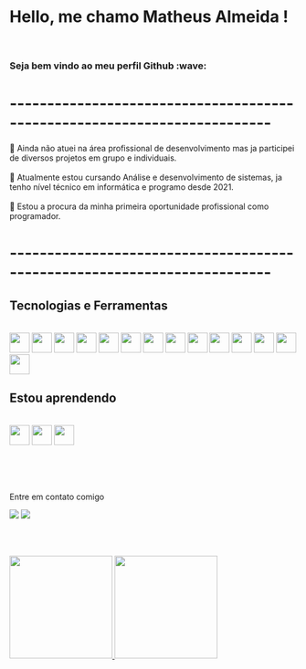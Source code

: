<h1>Hello, me chamo Matheus Almeida !</h1><br>
<h3>Seja bem vindo ao meu perfil Github :wave:</h3>

<h1>-------------------------------------------------------------------------</h1>

:telescope: Ainda não atuei na área profissional de desenvolvimento mas ja participei de diversos projetos em grupo e individuais.<br><br>
:seedling: Atualmente estou cursando Análise e desenvolvimento de sistemas, ja tenho nível técnico em informática e programo desde 2021.<br><br>
:mag_right: Estou a procura da minha primeira oportunidade profissional como programador.

<h1>-------------------------------------------------------------------------</h1>


<h2>Tecnologias e Ferramentas</h2>
<br>
<div display="flex">
          <img src="https://cdn.jsdelivr.net/gh/devicons/devicon@latest/icons/html5/html5-original-wordmark.svg" width="35px"/>          
          <img src="https://cdn.jsdelivr.net/gh/devicons/devicon@latest/icons/css3/css3-original-wordmark.svg" width="35px"/>
          <img src="https://cdn.jsdelivr.net/gh/devicons/devicon@latest/icons/javascript/javascript-original.svg" width="35px"/>
          <img src="https://cdn.jsdelivr.net/gh/devicons/devicon@latest/icons/angularjs/angularjs-original.svg" width="35px"/>
          <img src="https://cdn.jsdelivr.net/gh/devicons/devicon@latest/icons/python/python-original.svg" width="35px"/>
          <img src="https://cdn.jsdelivr.net/gh/devicons/devicon@latest/icons/php/php-original.svg" width="35px"/>
          <img src="https://cdn.jsdelivr.net/gh/devicons/devicon@latest/icons/bootstrap/bootstrap-original-wordmark.svg" width="35px"/>
          <img src="https://cdn.jsdelivr.net/gh/devicons/devicon@latest/icons/mysql/mysql-original-wordmark.svg" width="35px"/>
          <img src="https://cdn.jsdelivr.net/gh/devicons/devicon@latest/icons/bash/bash-original.svg" width="35px"/>
          <img src="https://cdn.jsdelivr.net/gh/devicons/devicon@latest/icons/figma/figma-original.svg" width="35px"/>
          <img src="https://cdn.jsdelivr.net/gh/devicons/devicon@latest/icons/canva/canva-original.svg" width="35px"/>
          <img src="https://cdn.jsdelivr.net/gh/devicons/devicon@latest/icons/git/git-original.svg" width="35px"/>
          <img src="https://cdn.jsdelivr.net/gh/devicons/devicon@latest/icons/typescript/typescript-original.svg" width="35px"/>
          <img src="https://cdn.jsdelivr.net/gh/devicons/devicon@latest/icons/vscode/vscode-original.svg" width="35px"/>
</div>
          
          


<h2>Estou aprendendo</h2>
<br>
<div displat="flex">
          <img src="https://cdn.jsdelivr.net/gh/devicons/devicon@latest/icons/npm/npm-original-wordmark.svg" width="35px"/>
          <img src="https://cdn.jsdelivr.net/gh/devicons/devicon@latest/icons/java/java-original-wordmark.svg" width="35px"/>
          <img src="https://cdn.jsdelivr.net/gh/devicons/devicon@latest/icons/nextjs/nextjs-original-wordmark.svg" width="35px"/>
</div>

<br><br><br>

Entre em contato comigo
<br>
<div>
  <a href = "matheusa026@gmail.com"><img loading="lazy" src="https://img.shields.io/badge/Gmail-D14836?style=for-the-badge&logo=gmail&logoColor=white" target="_blank"></a>
  <a href="https://www.linkedin.com/in/matheus-almeida-4a380b261/" target="_blank"><img loading="lazy" src="https://img.shields.io/badge/-LinkedIn-%230077B5?style=for-the-badge&logo=linkedin&logoColor=white" target="_blank"></a>
</div>

<br><br>
<div>
<a href="https://github.com/MatheusA2004">
<img loading="lazy" height="180em" src="https://github-readme-stats.vercel.app/api/top-langs/?username=MatheusA2004&layout=compact&langs_count=7&theme=dracula"/>
<img loading="lazy" height="180em" src="https://github-readme-stats.vercel.app/api?username=MatheusA2004&show_icons=true&theme=dracula&include_all_commits=true&count_private=true"/>
</div>
